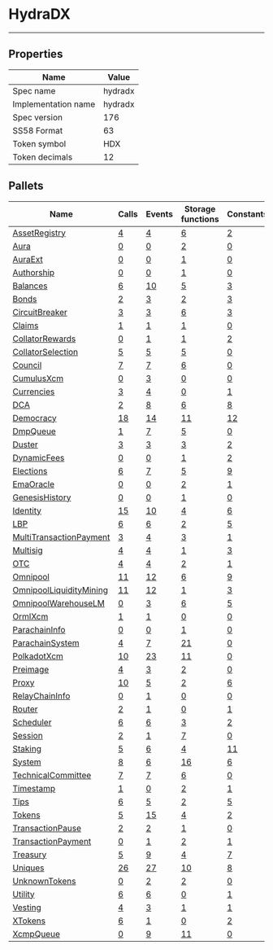 # HydraDX

---------

## Properties
| Name | Value |
| -------- | -------- |
| Spec name     | hydradx     |
| Implementation name     | hydradx     |
| Spec version     | 176     |
| SS58 Format     | 63     |
| Token symbol      | HDX     |
| Token decimals      | 12     |

## Pallets
| Name | Calls | Events | Storage functions | Constants | Errors |
| -------- | -------- | -------- | -------- | -------- | -------- |
| [AssetRegistry](assetregistry.md) | [4](assetregistry.md#calls) | [4](assetregistry.md#events) | [6](assetregistry.md#storage-functions) | [2](assetregistry.md#constants) | [9](assetregistry.md#errors) |
| [Aura](aura.md) | [0](aura.md#calls) | [0](aura.md#events) | [2](aura.md#storage-functions) | [0](aura.md#constants) | [0](aura.md#errors) |
| [AuraExt](auraext.md) | [0](auraext.md#calls) | [0](auraext.md#events) | [1](auraext.md#storage-functions) | [0](auraext.md#constants) | [0](auraext.md#errors) |
| [Authorship](authorship.md) | [0](authorship.md#calls) | [0](authorship.md#events) | [1](authorship.md#storage-functions) | [0](authorship.md#constants) | [0](authorship.md#errors) |
| [Balances](balances.md) | [6](balances.md#calls) | [10](balances.md#events) | [5](balances.md#storage-functions) | [3](balances.md#constants) | [8](balances.md#errors) |
| [Bonds](bonds.md) | [2](bonds.md#calls) | [3](bonds.md#events) | [2](bonds.md#storage-functions) | [3](bonds.md#constants) | [4](bonds.md#errors) |
| [CircuitBreaker](circuitbreaker.md) | [3](circuitbreaker.md#calls) | [3](circuitbreaker.md#events) | [6](circuitbreaker.md#storage-functions) | [3](circuitbreaker.md#constants) | [6](circuitbreaker.md#errors) |
| [Claims](claims.md) | [1](claims.md#calls) | [1](claims.md#events) | [1](claims.md#storage-functions) | [0](claims.md#constants) | [3](claims.md#errors) |
| [CollatorRewards](collatorrewards.md) | [0](collatorrewards.md#calls) | [1](collatorrewards.md#events) | [1](collatorrewards.md#storage-functions) | [2](collatorrewards.md#constants) | [0](collatorrewards.md#errors) |
| [CollatorSelection](collatorselection.md) | [5](collatorselection.md#calls) | [5](collatorselection.md#events) | [5](collatorselection.md#storage-functions) | [0](collatorselection.md#constants) | [10](collatorselection.md#errors) |
| [Council](council.md) | [7](council.md#calls) | [7](council.md#events) | [6](council.md#storage-functions) | [0](council.md#constants) | [10](council.md#errors) |
| [CumulusXcm](cumulusxcm.md) | [0](cumulusxcm.md#calls) | [3](cumulusxcm.md#events) | [0](cumulusxcm.md#storage-functions) | [0](cumulusxcm.md#constants) | [0](cumulusxcm.md#errors) |
| [Currencies](currencies.md) | [3](currencies.md#calls) | [4](currencies.md#events) | [0](currencies.md#storage-functions) | [1](currencies.md#constants) | [3](currencies.md#errors) |
| [DCA](dca.md) | [2](dca.md#calls) | [8](dca.md#events) | [6](dca.md#storage-functions) | [8](dca.md#constants) | [16](dca.md#errors) |
| [Democracy](democracy.md) | [18](democracy.md#calls) | [14](democracy.md#events) | [11](democracy.md#storage-functions) | [12](democracy.md#constants) | [23](democracy.md#errors) |
| [DmpQueue](dmpqueue.md) | [1](dmpqueue.md#calls) | [7](dmpqueue.md#events) | [5](dmpqueue.md#storage-functions) | [0](dmpqueue.md#constants) | [2](dmpqueue.md#errors) |
| [Duster](duster.md) | [3](duster.md#calls) | [3](duster.md#events) | [3](duster.md#storage-functions) | [2](duster.md#constants) | [6](duster.md#errors) |
| [DynamicFees](dynamicfees.md) | [0](dynamicfees.md#calls) | [0](dynamicfees.md#events) | [1](dynamicfees.md#storage-functions) | [2](dynamicfees.md#constants) | [0](dynamicfees.md#errors) |
| [Elections](elections.md) | [6](elections.md#calls) | [7](elections.md#events) | [5](elections.md#storage-functions) | [9](elections.md#constants) | [17](elections.md#errors) |
| [EmaOracle](emaoracle.md) | [0](emaoracle.md#calls) | [0](emaoracle.md#events) | [2](emaoracle.md#storage-functions) | [1](emaoracle.md#constants) | [2](emaoracle.md#errors) |
| [GenesisHistory](genesishistory.md) | [0](genesishistory.md#calls) | [0](genesishistory.md#events) | [1](genesishistory.md#storage-functions) | [0](genesishistory.md#constants) | [0](genesishistory.md#errors) |
| [Identity](identity.md) | [15](identity.md#calls) | [10](identity.md#events) | [4](identity.md#storage-functions) | [6](identity.md#constants) | [18](identity.md#errors) |
| [LBP](lbp.md) | [6](lbp.md#calls) | [6](lbp.md#events) | [2](lbp.md#storage-functions) | [5](lbp.md#constants) | [23](lbp.md#errors) |
| [MultiTransactionPayment](multitransactionpayment.md) | [3](multitransactionpayment.md#calls) | [4](multitransactionpayment.md#events) | [3](multitransactionpayment.md#storage-functions) | [1](multitransactionpayment.md#constants) | [7](multitransactionpayment.md#errors) |
| [Multisig](multisig.md) | [4](multisig.md#calls) | [4](multisig.md#events) | [1](multisig.md#storage-functions) | [3](multisig.md#constants) | [14](multisig.md#errors) |
| [OTC](otc.md) | [4](otc.md#calls) | [4](otc.md#events) | [2](otc.md#storage-functions) | [1](otc.md#constants) | [8](otc.md#errors) |
| [Omnipool](omnipool.md) | [11](omnipool.md#calls) | [12](omnipool.md#events) | [6](omnipool.md#storage-functions) | [9](omnipool.md#constants) | [30](omnipool.md#errors) |
| [OmnipoolLiquidityMining](omnipoolliquiditymining.md) | [11](omnipoolliquiditymining.md#calls) | [12](omnipoolliquiditymining.md#events) | [1](omnipoolliquiditymining.md#storage-functions) | [3](omnipoolliquiditymining.md#constants) | [6](omnipoolliquiditymining.md#errors) |
| [OmnipoolWarehouseLM](omnipoolwarehouselm.md) | [0](omnipoolwarehouselm.md#calls) | [3](omnipoolwarehouselm.md#events) | [6](omnipoolwarehouselm.md#storage-functions) | [5](omnipoolwarehouselm.md#constants) | [29](omnipoolwarehouselm.md#errors) |
| [OrmlXcm](ormlxcm.md) | [1](ormlxcm.md#calls) | [1](ormlxcm.md#events) | [0](ormlxcm.md#storage-functions) | [0](ormlxcm.md#constants) | [3](ormlxcm.md#errors) |
| [ParachainInfo](parachaininfo.md) | [0](parachaininfo.md#calls) | [0](parachaininfo.md#events) | [1](parachaininfo.md#storage-functions) | [0](parachaininfo.md#constants) | [0](parachaininfo.md#errors) |
| [ParachainSystem](parachainsystem.md) | [4](parachainsystem.md#calls) | [7](parachainsystem.md#events) | [21](parachainsystem.md#storage-functions) | [0](parachainsystem.md#constants) | [8](parachainsystem.md#errors) |
| [PolkadotXcm](polkadotxcm.md) | [10](polkadotxcm.md#calls) | [23](polkadotxcm.md#events) | [11](polkadotxcm.md#storage-functions) | [0](polkadotxcm.md#constants) | [20](polkadotxcm.md#errors) |
| [Preimage](preimage.md) | [4](preimage.md#calls) | [3](preimage.md#events) | [2](preimage.md#storage-functions) | [0](preimage.md#constants) | [6](preimage.md#errors) |
| [Proxy](proxy.md) | [10](proxy.md#calls) | [5](proxy.md#events) | [2](proxy.md#storage-functions) | [6](proxy.md#constants) | [8](proxy.md#errors) |
| [RelayChainInfo](relaychaininfo.md) | [0](relaychaininfo.md#calls) | [1](relaychaininfo.md#events) | [0](relaychaininfo.md#storage-functions) | [0](relaychaininfo.md#constants) | [0](relaychaininfo.md#errors) |
| [Router](router.md) | [2](router.md#calls) | [1](router.md#events) | [0](router.md#storage-functions) | [1](router.md#constants) | [7](router.md#errors) |
| [Scheduler](scheduler.md) | [6](scheduler.md#calls) | [6](scheduler.md#events) | [3](scheduler.md#storage-functions) | [2](scheduler.md#constants) | [5](scheduler.md#errors) |
| [Session](session.md) | [2](session.md#calls) | [1](session.md#events) | [7](session.md#storage-functions) | [0](session.md#constants) | [5](session.md#errors) |
| [Staking](staking.md) | [5](staking.md#calls) | [6](staking.md#events) | [4](staking.md#storage-functions) | [11](staking.md#constants) | [11](staking.md#errors) |
| [System](system.md) | [8](system.md#calls) | [6](system.md#events) | [16](system.md#storage-functions) | [6](system.md#constants) | [6](system.md#errors) |
| [TechnicalCommittee](technicalcommittee.md) | [7](technicalcommittee.md#calls) | [7](technicalcommittee.md#events) | [6](technicalcommittee.md#storage-functions) | [0](technicalcommittee.md#constants) | [10](technicalcommittee.md#errors) |
| [Timestamp](timestamp.md) | [1](timestamp.md#calls) | [0](timestamp.md#events) | [2](timestamp.md#storage-functions) | [1](timestamp.md#constants) | [0](timestamp.md#errors) |
| [Tips](tips.md) | [6](tips.md#calls) | [5](tips.md#events) | [2](tips.md#storage-functions) | [5](tips.md#constants) | [6](tips.md#errors) |
| [Tokens](tokens.md) | [5](tokens.md#calls) | [15](tokens.md#events) | [4](tokens.md#storage-functions) | [2](tokens.md#constants) | [8](tokens.md#errors) |
| [TransactionPause](transactionpause.md) | [2](transactionpause.md#calls) | [2](transactionpause.md#events) | [1](transactionpause.md#storage-functions) | [0](transactionpause.md#constants) | [3](transactionpause.md#errors) |
| [TransactionPayment](transactionpayment.md) | [0](transactionpayment.md#calls) | [1](transactionpayment.md#events) | [2](transactionpayment.md#storage-functions) | [1](transactionpayment.md#constants) | [0](transactionpayment.md#errors) |
| [Treasury](treasury.md) | [5](treasury.md#calls) | [9](treasury.md#events) | [4](treasury.md#storage-functions) | [7](treasury.md#constants) | [5](treasury.md#errors) |
| [Uniques](uniques.md) | [26](uniques.md#calls) | [27](uniques.md#events) | [10](uniques.md#storage-functions) | [8](uniques.md#constants) | [18](uniques.md#errors) |
| [UnknownTokens](unknowntokens.md) | [0](unknowntokens.md#calls) | [2](unknowntokens.md#events) | [2](unknowntokens.md#storage-functions) | [0](unknowntokens.md#constants) | [3](unknowntokens.md#errors) |
| [Utility](utility.md) | [6](utility.md#calls) | [6](utility.md#events) | [0](utility.md#storage-functions) | [1](utility.md#constants) | [1](utility.md#errors) |
| [Vesting](vesting.md) | [4](vesting.md#calls) | [3](vesting.md#events) | [1](vesting.md#storage-functions) | [1](vesting.md#constants) | [6](vesting.md#errors) |
| [XTokens](xtokens.md) | [6](xtokens.md#calls) | [1](xtokens.md#events) | [0](xtokens.md#storage-functions) | [2](xtokens.md#constants) | [19](xtokens.md#errors) |
| [XcmpQueue](xcmpqueue.md) | [0](xcmpqueue.md#calls) | [9](xcmpqueue.md#events) | [11](xcmpqueue.md#storage-functions) | [0](xcmpqueue.md#constants) | [5](xcmpqueue.md#errors) |